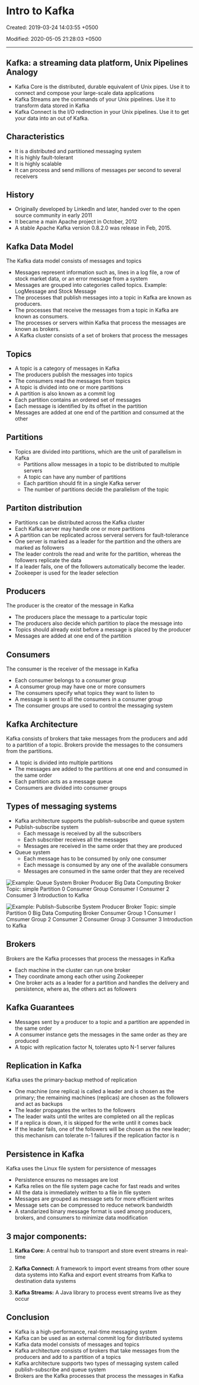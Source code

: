 # Intro to Kafka

Created: 2019-03-24 14:03:55 +0500

Modified: 2020-05-05 21:28:03 +0500

---

## Kafka: a streaming data platform, Unix Pipelines Analogy
-   Kafka Core is the distributed, durable equivalent of Unix pipes. Use it to connect and compose your large-scale data applications
-   Kafka Streams are the commands of your Unix pipelines. Use it to transform data stored in Kafka
-   Kafka Connect is the I/O redirection in your Unix pipelines. Use it to get your data into an out of Kafka.

## Characteristics
-   It is a distributed and partitioned messaging system
-   It is highly fault-tolerant
-   It is highly scalable
-   It can process and send millions of messages per second to several receivers

## History
-   Originally developed by LinkedIn and later, handed over to the open source community in early 2011
-   It became a main Apache project in October, 2012
-   A stable Apache Kafka version 0.8.2.0 was release in Feb, 2015.

## Kafka Data Model

The Kafka data model consists of messages and topics
-   Messages represent information such as, lines in a log file, a row of stock market data, or an error message from a system
-   Messages are grouped into categories called topics. Example: LogMessage and Stock Message
-   The processes that publish messages into a topic in Kafka are known as producers.
-   The processes that receive the messages from a topic in Kafka are known as consumers.
-   The processes or servers within Kafka that process the messages are known as brokers.
-   A Kafka cluster consists of a set of brokers that process the messages

## Topics
-   A topic is a category of messages in Kafka
-   The producers publish the messages into topics
-   The consumers read the messages from topics
-   A topic is divided into one or more partitions
-   A partition is also known as a commit log
-   Each partition contains an ordered set of messages
-   Each message is identified by its offset in the partition
-   Messages are added at one end of the partition and consumed at the other

## Partitions
-   Topics are divided into partitions, which are the unit of parallelism in Kafka
    -   Partitions allow messages in a topic to be distributed to multiple servers
    -   A topic can have any number of partitions
    -   Each partition should fit in a single Kafka server
    -   The number of partitions decide the parallelism of the topic

## Partiton distribution
-   Partitions can be distributed across the Kafka cluster
-   Each Kafka server may handle one or more partitions
-   A partition can be replicated across serveral servers for fault-tolerance
-   One server is marked as a leader for the partition and the others are marked as followers
-   The leader controls the read and write for the partition, whereas the followers replicate the data
-   If a leader fails, one of the followers automatically become the leader.
-   Zookeeper is used for the leader selection

## Producers

The producer is the creator of the message in Kafka
-   The producers place the message to a particular topic
-   The producers also decide which partition to place the message into
-   Topics should already exist before a message is placed by the producer
-   Messages are added at one end of the partition

## Consumers

The consumer is the receiver of the message in Kafka
-   Each consumer belongs to a consumer group
-   A consumer group may have one or more consumers
-   The consumers specify what topics they want to listen to
-   A message is sent to all the consumers in a consumer group
-   The consumer groups are used to control the messaging system

## Kafka Architecture

Kafka consists of brokers that take messages from the producers and add to a partition of a topic. Brokers provide the messages to the consumers from the partitions.
-   A topic is divided into multiple partitions
-   The messages are added to the partitions at one end and consumed in the same order
-   Each partition acts as a message queue
-   Consumers are divided into consumer groups

## Types of messaging systems
-   Kafka architecture supports the publish-subscribe and queue system
-   Publish-subscribe system
    -   Each message is received by all the subscribers
    -   Each subscriber receives all the messages
    -   Messages are received in the same order that they are produced
-   Queue system
    -   Each message has to be consumed by only one consumer
    -   Each message is consumed by any one of the available consumers
    -   Messages are consumed in the same order that they are received

![Example: Queue System Broker Producer Big Data Computing Broker Topic: simple Partition 0 Consumer Group Consumer I Consumer 2 Consumer 3 Introduction to Kafka ](../../media/Technologies-Kafka-Intro-to-Kafka-image1.png)

![Example: Publish-Subscribe System Producer Broker Topic: simple Partition 0 Big Data Computing Broker Consumer Group 1 Consumer I Cmsumer Group 2 Consumer 2 Consumer Group 3 Consumer 3 Introduction to Kafka ](../../media/Technologies-Kafka-Intro-to-Kafka-image2.png)

## Brokers

Brokers are the Kafka processes that process the messages in Kafka
-   Each machine in the cluster can run one broker
-   They coordinate among each other using Zookeeper
-   One broker acts as a leader for a partition and handles the delivery and persistence, where as, the others act as followers

## Kafka Guarantees
-   Messages sent by a producer to a topic and a partition are appended in the same order
-   A consumer instance gets the messages in the same order as they are produced
-   A topic with replication factor N, tolerates upto N-1 server failures

## Replication in Kafka

Kafka uses the primary-backup method of replication
-   One machine (one replica) is called a leader and is chosen as the primary; the remaining machines (replicas) are chosen as the followers and act as backups
-   The leader propagates the writes to the followers
-   The leader waits until the writes are completed on all the replicas
-   If a replica is down, it is skipped for the write until it comes back
-   If the leader fails, one of the followers will be chosen as the new leader; this mechanism can tolerate n-1 failures if the replication factor is n

## Persistence in Kafka

Kafka uses the Linux file system for persistence of messages
-   Persistence ensures no messages are lost
-   Kafka relies on the file system page cache for fast reads and writes
-   All the data is immediately written to a file in file system
-   Messages are grouped as message sets for more efficient writes
-   Message sets can be compressed to reduce network bandwidth
-   A standarized binary message format is used among producers, brokers, and consumers to minimize data modification

## 3 major components:

1.  **Kafka Core:** A central hub to transport and store event streams in real-time

2.  **Kafka Connect:** A framework to import event streams from other soure data systems into Kafka and export event streams from Kafka to destination data systems

3.  **Kafka Streams:** A Java library to process event streams live as they occur

## Conclusion
-   Kafka is a high-performance, real-time messaging system
-   Kafka can be used as an external commit log for distributed systems
-   Kafka data model consists of messages and topics
-   Kafka architecture consists of brokers that take messages from the producers and add to a partition of a topics
-   Kafka architecture supports two types of messaging system called publish-subscribe and queue system
-   Brokers are the Kafka processes that process the messages in Kafka
